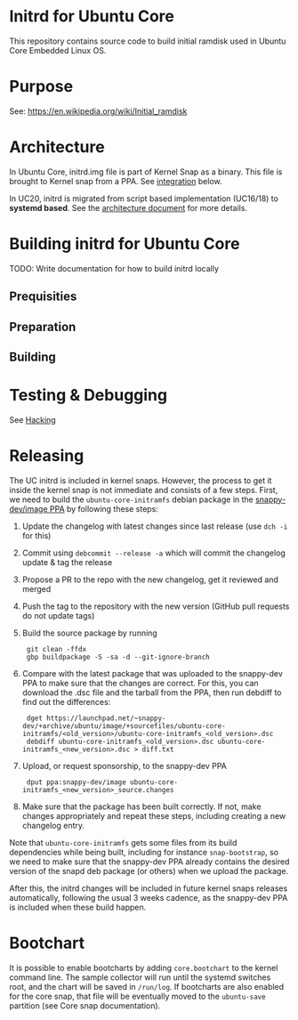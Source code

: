# Initrd for Ubuntu Core

This repository contains source code to build initial ramdisk used in Ubuntu Core Embedded Linux OS.

# Purpose

See: https://en.wikipedia.org/wiki/Initial_ramdisk

# Architecture

In Ubuntu Core, initrd.img file is part of Kernel Snap as a binary. This file is brought to Kernel snap from a PPA. See [integration](#integrating-with-kernel-snap) below.

In UC20, initrd is migrated from script based implementation (UC16/18) to **systemd based**.
See the [architecture document](ARCHITECTURE.md) for more details.

# Building initrd for Ubuntu Core

TODO: Write documentation for how to build initrd locally

## Prequisities

## Preparation

## Building

# Testing & Debugging

See [Hacking](HACKING.md)

# Releasing

The UC initrd is included in kernel snaps. However, the process to get
it inside the kernel snap is not immediate and consists of a few
steps. First, we need to build the `ubuntu-core-initramfs`
debian package in the [snappy-dev/image
PPA](https://launchpad.net/~snappy-dev/+archive/ubuntu/image) by
following these steps:

1. Update the changelog with latest changes since last release (use `dch -i` for this)
1. Commit using `debcommit --release -a` which will commit the changelog update & tag the release
1. Propose a PR to the repo with the new changelog, get it reviewed and merged
1. Push the tag to the repository with the new version (GitHub pull requests do not update tags)
1. Build the source package by running

        git clean -ffdx
        gbp buildpackage -S -sa -d --git-ignore-branch

1. Compare with the latest package that was uploaded to the snappy-dev
PPA to make sure that the changes are correct.  For this, you can
download the .dsc file and the tarball from the PPA, then run debdiff
to find out the differences:

        dget https://launchpad.net/~snappy-dev/+archive/ubuntu/image/+sourcefiles/ubuntu-core-initramfs/<old_version>/ubuntu-core-initramfs_<old_version>.dsc
        debdiff ubuntu-core-initramfs_<old_version>.dsc ubuntu-core-initramfs_<new_version>.dsc > diff.txt

1. Upload, or request sponsorship, to the snappy-dev PPA

        dput ppa:snappy-dev/image ubuntu-core-initramfs_<new_version>_source.changes

1. Make sure that the package has been built correctly. If not, make
   changes appropriately and repeat these steps, including creating a
   new changelog entry.

Note that `ubuntu-core-initramfs` gets some files from its build
dependencies while being built, including for instance
`snap-bootstrap`, so we need to make sure that the snappy-dev PPA
already contains the desired version of the snapd deb package (or
others) when we upload the package.

After this, the initrd changes will be included in future kernel snaps
releases automatically, following the usual 3 weeks cadence, as the
snappy-dev PPA is included when these build happen.

# Bootchart

It is possible to enable bootcharts by adding `core.bootchart` to the
kernel command line. The sample collector will run until the systemd
switches root, and the chart will be saved in `/run/log`. If
bootcharts are also enabled for the core snap, that file will be
eventually moved to the `ubuntu-save` partition (see Core snap
documentation).
